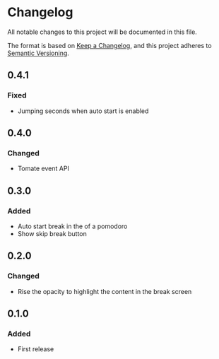 # Changelog

All notable changes to this project will be documented in this file.

The format is based on [Keep a Changelog](https://keepachangelog.com/en/1.0.0/),
and this project adheres to [Semantic Versioning](https://semver.org/spec/v2.0.0.html).

## 0.4.1

### Fixed

- Jumping seconds when auto start is enabled

## 0.4.0

### Changed

- Tomate event API

## 0.3.0

### Added

- Auto start break in the of a pomodoro
- Show skip break button

## 0.2.0

### Changed

- Rise the opacity to highlight the content in the break screen

## 0.1.0

### Added

- First release
